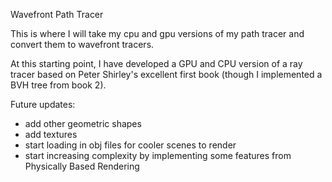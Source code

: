 Wavefront Path Tracer

This is where I will take my cpu and gpu versions of my path tracer
and convert them to wavefront tracers.

At this starting point, I have developed a GPU and CPU version of a ray tracer
based on Peter Shirley's excellent first book (though I implemented a BVH tree
from book 2).

Future updates:
- add other geometric shapes
- add textures
- start loading in obj files for cooler scenes to render
- start increasing complexity by implementing some features from Physically Based Rendering